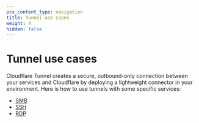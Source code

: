 ```yaml
---
pcx_content_type: navigation
title: Tunnel use cases
weight: 4
hidden: false
---
```

# Tunnel use cases
Cloudflare Tunnel creates a secure, outbound-only connection between your services and Cloudflare by deploying a lightweight connector in your environment. Here is how to use tunnels with some specific services:

- [SMB](/cloudflare-one/connections/connect-apps/use_cases/smb/)
- [SSH](/cloudflare-one/connections/connect-apps/use_cases/ssh/)
- [RDP](/cloudflare-one/connections/connect-apps/use_cases/rdp/)
